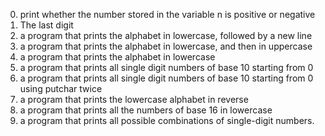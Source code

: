 0. print whether the number stored in the variable n is positive or negative
1. The last digit
2. a program that prints the alphabet in lowercase, followed by a new line
3. a program that prints the alphabet in lowercase, and then in uppercase
4. a program that prints the alphabet in lowercase
5. a program that prints all single digit numbers of base 10 starting from 0
6. a program that prints all single digit numbers of base 10 starting from 0 using putchar twice
7. a program that prints the lowercase alphabet in reverse
8. a program that prints all the numbers of base 16 in lowercase
9. a program that prints all possible combinations of single-digit numbers.
